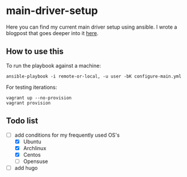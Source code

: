 # main-driver-setup

Here you can find my current main driver setup using ansible. I wrote a blogpost that goes deeper into it [here](https://theintegrative.net/insights/how-my-main-driver-is-setup-with-ansible/).

## How to use this
To run the playbook against a machine:

``` /bin/bash
ansible-playbook -i remote-or-local, -u user -bK configure-main.yml
```

For testing iterations:
``` /bin/bash
vagrant up --no-provision
vagrant provision
```

## Todo list
- [ ] add conditions for my frequently used OS's
  - [x] Ubuntu
  - [x] Archlinux
  - [x] Centos
  - [ ] Opensuse
- [ ] add hugo
